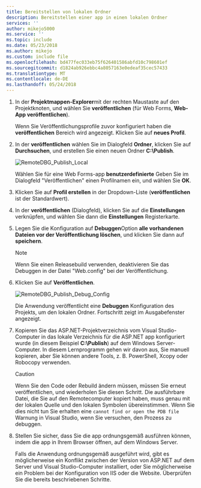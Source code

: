 ```yaml
---
title: Bereitstellen von lokalen Ordner
description: Bereitstellen einer app in einen lokalen Ordner
services: ''
author: mikejo5000
ms.service: ''
ms.topic: include
ms.date: 05/23/2018
ms.author: mikejo
ms.custom: include file
ms.openlocfilehash: bd477fec033eb75f626401586abfd10c798601ef
ms.sourcegitcommit: d1824ab926ebbc4a8057163e0edeaf35cec57433
ms.translationtype: MT
ms.contentlocale: de-DE
ms.lasthandoff: 05/24/2018
---
```

1. In der **Projektmappen-Explorer**mit der rechten Maustaste auf den Projektknoten, und wählen Sie **veröffentlichen** (für Web Forms, **Web-App veröffentlichen**).

    Wenn Sie Veröffentlichungsprofile zuvor konfiguriert haben die **veröffentlichen** Bereich wird angezeigt. Klicken Sie auf **neues Profil**.

1. In der **veröffentlichen** wählen Sie im Dialogfeld **Ordner**, klicken Sie auf **Durchsuchen**, und erstellen Sie einen neuen Ordner **C:\Publish**.

    ![RemoteDBG_Publish_Local](../media/remotedbg_publish_local.png "RemoteDBG_Publish_Local")

    Wählen Sie für eine Web Forms-app **benutzerdefinierte** Geben Sie im Dialogfeld "Veröffentlichen" einen Profilnamen ein, und wählen Sie **OK**.

1. Klicken Sie auf **Profil erstellen** in der Dropdown-Liste (**veröffentlichen** ist der Standardwert).

1. In der **veröffentlichen** (Dialogfeld), klicken Sie auf die **Einstellungen** verknüpfen, und wählen Sie dann die **Einstellungen** Registerkarte.

1. Legen Sie die Konfiguration auf **Debuggen**Option **alle vorhandenen Dateien vor der Veröffentlichung löschen**, und klicken Sie dann auf **speichern**.

    > [!NOTE]
    > Wenn Sie einen Releasebuild verwenden, deaktivieren Sie das Debuggen in der Datei "Web.config" bei der Veröffentlichung.

1. Klicken Sie auf **Veröffentlichen**.

    ![RemoteDBG_Publish_Debug_Config](../media/remotedbg_publish_debug_config.png "RemoteDBG_Publish_Debug_Config")
    
    Die Anwendung veröffentlicht eine **Debuggen** Konfiguration des Projekts, um den lokalen Ordner. Fortschritt zeigt im Ausgabefenster angezeigt.

1. Kopieren Sie das ASP.NET-Projektverzeichnis vom Visual Studio-Computer in das lokale Verzeichnis für die ASP.NET app konfiguriert wurde (in diesem Beispiel **C:\Publish**) auf dem Windows Server-Computer. In diesem Lernprogramm gehen wir davon aus, Sie manuell kopieren, aber Sie können andere Tools, z. B. PowerShell, Xcopy oder Robocopy verwenden.

    > [!CAUTION]
    >  Wenn Sie den Code oder Rebuild ändern müssen, müssen Sie erneut veröffentlichen, und wiederholen Sie diesen Schritt. Die ausführbare Datei, die Sie auf den Remotecomputer kopiert haben, muss genau mit der lokalen Quelle und den lokalen Symbolen übereinstimmen.    Wenn Sie dies nicht tun Sie erhalten eine `cannot find or open the PDB file` Warnung in Visual Studio, wenn Sie versuchen, den Prozess zu debuggen.

1. Stellen Sie sicher, dass Sie die app ordnungsgemäß ausführen können, indem die app in Ihrem Browser öffnen, auf dem Windows Server.

    Falls die Anwendung ordnungsgemäß ausgeführt wird, gibt es möglicherweise ein Konflikt zwischen der Version von ASP.NET auf dem Server und Visual Studio-Computer installiert, oder Sie möglicherweise ein Problem bei der Konfiguration von IIS oder die Website. Überprüfen Sie die bereits beschriebenen Schritte.
